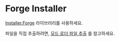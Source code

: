 # Forge Installer

[Installer.Forge](../../installer.forge/README.md) 라이브러리를 사용하세요.

파일을 직접 추출하려면, [모드 로더 파일 추출](../installer/extract-files.md) 를 참고하세요.
